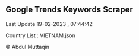 

## Google Trends Keywords Scraper 
 
Last Update 19-02-2023 , 07:44:42

Country List :
VIETNAM.json



© Abdul Muttaqin 
